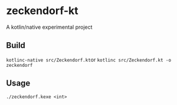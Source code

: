 # zeckendorf-kt
A kotlin/native experimental project 

## Build
`kotlinc-native src/Zeckendorf.kt`or `kotlinc src/Zeckendorf.kt -o zeckendorf`

## Usage
`./zeckendorf.kexe <int>`
